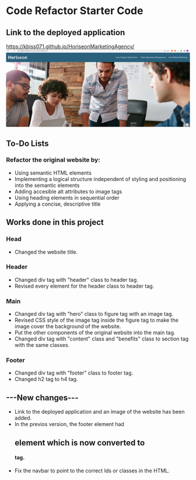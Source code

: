 # Code Refactor Starter Code

## Link to the deployed application
https://kbjss071.github.io/HoriseonMarketingAgency/
![alt text](./assets/images/Capture.PNG)

## To-Do Lists

### Refactor the original website by:
- Using semantic HTML elements
- Implementing a logical structure independent of styling and positioning into the semantic elements
- Adding accesible alt attributes to image tags
- Using heading elements in sequential order
- Applying a concise, descriptive title

## Works done in this project

### Head
- Changed the website title.

### Header
- Changed div tag with "header" class to header tag.
- Revised every element for the header class to header tag.

### Main
- Changed div tag with "hero" class to figure tag with an image tag.
- Revised CSS style of the image tag inside the figure tag to make the image cover the background of the website.
- Put the other components of the original website into the main tag.
- Changed div tag with "content" class and "benefits" class to section tag with the same classes.

### Footer
- Changed div tag with "footer" class to footer tag.
- Changed h2 tag to h4 tag.

## ---New changes---
- Link to the deployed application and an image of the website has been added.
- In the previos version, the footer element had <h2> element which is now converted to <h4> tag.
- Fix the navbar to point to the correct Ids or classes in the HTML.
